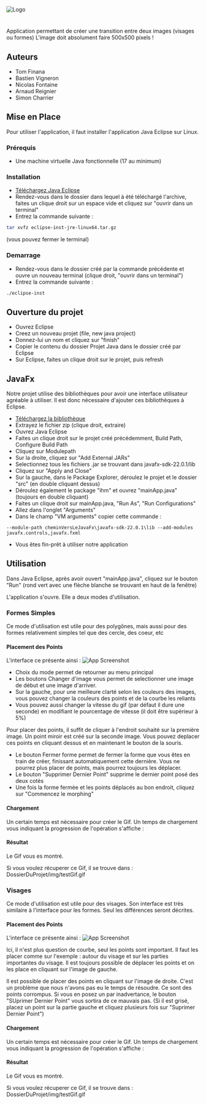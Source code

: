 
![Logo](https://i.imgur.com/MOhKs1S.png)


#

Application permettant de créer une transition entre deux images (visages ou formes)
L'image doit absolument faire 500x500 pixels !




## Auteurs

- Tom Finana
- Bastien Vigneron
- Nicolas Fontaine
- Arnaud Reignier
- Simon Charrier


## Mise en Place
Pour utiliser l'application, il faut installer l'application Java Eclipse sur Linux.

### Prérequis
- Une machine virtuelle Java fonctionnelle (17 au minimum)
### Installation
- [Téléchargez Java Eclipse](https://www.eclipse.org/downloads/download.php?file=/oomph/products/eclipse-inst-linux64.tar.gz&mirror_id=1285)
- Rendez-vous dans le dossier dans lequel à été téléchargé l'archive, faites un clique droit sur un espace vide et cliquez sur "ouvrir dans un terminal"
- Entrez la commande suivante :
```bash
tar xvfz eclipse-inst-jre-linux64.tar.gz
```
(vous pouvez fermer le terminal)
###  Demarrage
- Rendez-vous dans le dossier créé par la commande précédente et ouvre un nouveau terminal (clique droit, "ouvrir dans un terminal")
- Entrez la commande suivante :
```bash
./eclipse-inst
```
## Ouverture du projet
- Ouvrez Eclipse
- Creez un nouveau projet (file, new java project)
- Donnez-lui un nom et cliquez sur "finish"
- Copier le contenu du dossier Projet Java dans le dossier créé par Eclipse
- Sur Eclipse, faites un clique droit sur le projet, puis refresh

## JavaFx
Notre projet utilise des bibliothèques pour avoir une interface utilisateur agréable à utiliser. Il est donc nécessaire d'ajouter ces bibliothèques à Eclipse.

- [Téléchargez la bibliothèque](https://download2.gluonhq.com/openjfx/22.0.1/openjfx-22.0.1_linux-x64_bin-sdk.zip)
- Extrayez le fichier zip (clique droit, extraire)
- Ouvrez Java Eclipse
- Faites un clique droit sur le projet créé précédemment, Build Path, Configure Build Path
- Cliquez sur Modulepath
- Sur la droite, cliquez sur "Add External JARs"
- Selectionnez tous les fichiers .jar se trouvant dans javafx-sdk-22.0.1/lib
- Cliquez sur "Apply and Close"
- Sur la gauche, dans le Package Explorer, déroulez le projet et le dossier "src" (en double cliquant dessus)
- Déroulez également le package "ihm" et ouvrez "mainApp.java" (toujours en double cliquant)
- Faites un clique droit sur mainApp.java, "Run As", "Run Configurations"
- Allez dans l'onglet "Arguments"
- Dans le champ "VM arguments" copier cette commande :
```
--module-path cheminVersLeJavaFx\javafx-sdk-22.0.1\lib --add-modules javafx.controls,javafx.fxml
```
- Vous êtes fin-prêt à utiliser notre application

## Utilisation
Dans Java Eclipse, après avoir ouvert "mainApp.java", cliquez sur le bouton "Run" (rond vert avec une flèche blanche se trouvant en haut de la fenêtre)

L'application s'ouvre. Elle a deux modes d'utilisation.

### Formes Simples
Ce mode d'utilisation est utile pour des polygônes, mais aussi pour des formes relativement simples tel que des cercle, des coeur, etc

#### Placement des Points

L'interface ce présente ainsi :
![App Screenshot](https://i.imgur.com/8QwQXJy.png)

- Choix du mode permet de retourner au menu principal
- Les boutons Changer d'image vous permet de selectionner une image de début et une image d'arriver.
- Sur la gauche, pour une meilleure clarté selon les couleurs des images, vous pouvez changer la couleurs des points et de la courbe les reliants
- Vous pouvez aussi changer la vitesse du gif (par défaut il dure une seconde) en modifiant le pourcentage de vitesse (il doit être supèrieur à 5%)

Pour placer des points, il suffit de cliquer à l'endroit souhaité sur la première image. Un point miroir est créé sur la seconde image. Vous pouvez deplacer ces points en cliquant dessus et en maintenant le bouton de la souris.

- Le bouton Fermer forme permet de fermer la forme que vous êtes en train de créer, finissant automatiquement cette dernière. Vous ne pourrez plus placer de points, mais pourrez toujours les déplacer.
- Le bouton "Supprimer Dernier Point" supprime le dernier point posé des deux cotés
- Une fois la forme fermée et les points déplacés au bon endroit, cliquez sur "Commencez le morphing"

#### Chargement
Un certain temps est nécessaire pour créer le Gif. Un temps de chargement vous indiquant la progression de l'opération s'affiche :

#### Résultat
Le Gif vous es montré.

Si vous voulez récuperer ce Gif, il se trouve dans : DossierDuProjet/img/testGif.gif

### Visages
Ce mode d'utilisation est utile pour des visages. Son interface est très similaire à l'interface pour les formes. Seul les différences seront décrites.

#### Placement des Points

L'interface ce présente ainsi :
![App Screenshot](https://i.imgur.com/SIpViDM.png)

Ici, il n'est plus question de courbe, seul les points sont important. Il faut les placer comme sur l'exemple : autour du visage et sur les parties importantes du visage. Il est toujours possible de déplacer les points et on les place en cliquant sur l'image de gauche.

Il est possible de placer des points en cliquant sur l'image de droite. C'est un problème que nous n'avons pas eu le temps de résoudre. Ce sont des points corrompus. Si vous en posez un par inadvertance, le bouton "SUprimer Dernier Point" vous sortira de ce mauvais pas. (Si il est grisé, placez un point sur la partie gauche et cliquez plusieurs fois sur "Suprimer Dernier Point")

#### Chargement
Un certain temps est nécessaire pour créer le Gif. Un temps de chargement vous indiquant la progression de l'opération s'affiche :

#### Résultat
Le Gif vous es montré.

Si vous voulez récuperer ce Gif, il se trouve dans : DossierDuProjet/img/testGif.gif
